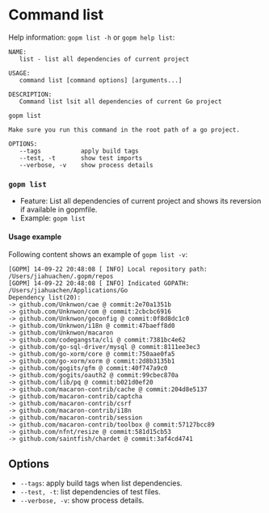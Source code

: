 Command list
============

Help information: `gopm list -h` or `gopm help list`:

```
NAME:
   list - list all dependencies of current project

USAGE:
   command list [command options] [arguments...]

DESCRIPTION:
   Command list lsit all dependencies of current Go project

gopm list

Make sure you run this command in the root path of a go project.

OPTIONS:
   --tags 			apply build tags
   --test, -t		show test imports
   --verbose, -v	show process details
```
   
### `gopm list`

- Feature: List all dependencies of current project and shows its reversion if available in gopmfile.
- Example: `gopm list`

#### Usage example

Following content shows an example of `gopm list -v`:

```
[GOPM] 14-09-22 20:48:08 [ INFO] Local repository path: /Users/jiahuachen/.gopm/repos
[GOPM] 14-09-22 20:48:08 [ INFO] Indicated GOPATH: /Users/jiahuachen/Applications/Go
Dependency list(20):
-> github.com/Unknwon/cae @ commit:2e70a1351b
-> github.com/Unknwon/com @ commit:2cbcbc6916
-> github.com/Unknwon/goconfig @ commit:0f8d8dc1c0
-> github.com/Unknwon/i18n @ commit:47baeff8d0
-> github.com/Unknwon/macaron
-> github.com/codegangsta/cli @ commit:7381bc4e62
-> github.com/go-sql-driver/mysql @ commit:8111ee3ec3
-> github.com/go-xorm/core @ commit:750aae0fa5
-> github.com/go-xorm/xorm @ commit:2d8b3135b1
-> github.com/gogits/gfm @ commit:40f747a9c0
-> github.com/gogits/oauth2 @ commit:99cbec870a
-> github.com/lib/pq @ commit:b021d0ef20
-> github.com/macaron-contrib/cache @ commit:204d8e5137
-> github.com/macaron-contrib/captcha
-> github.com/macaron-contrib/csrf
-> github.com/macaron-contrib/i18n
-> github.com/macaron-contrib/session
-> github.com/macaron-contrib/toolbox @ commit:57127bcc89
-> github.com/nfnt/resize @ commit:581d15cb53
-> github.com/saintfish/chardet @ commit:3af4cd4741
```

## Options

- `--tags`: apply build tags when list dependencies.
- `--test, -t`: list dependencies of test files.
- `--verbose, -v`: show process details.